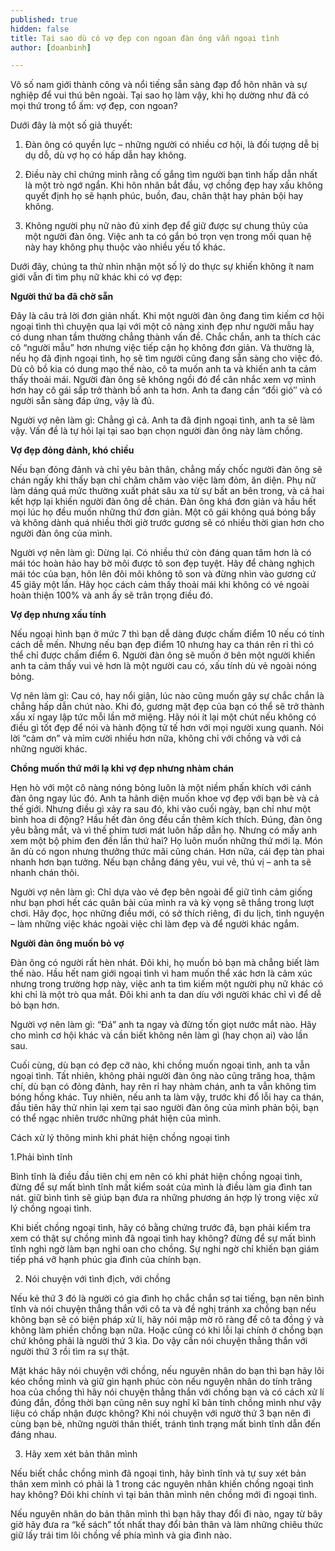 ```yaml
---
published: true
hidden: false
title: Tại sao dù có vợ đẹp con ngoan đàn ông vẫn ngoại tình
author: [doanbinh]

---
```


Vô số nam giới thành công và nổi tiếng sẵn sàng đạp đổ hôn nhân và sự nghiệp để vui thú bên ngoài. Tại sao họ làm vậy, khi họ dường như đã có mọi thứ trong tổ ấm: vợ đẹp, con ngoan?

Dưới đây là một số giả thuyết:

1. Đàn ông có quyền lực – những người có nhiều cơ hội, là đối tượng dễ bị dụ dỗ, dù vợ họ có hấp dẫn hay không.

2. Điều này chỉ chứng minh rằng cố gắng tìm người bạn tình hấp dẫn nhất là một trò ngớ ngẩn. Khi hôn nhân bắt đầu, vợ chồng đẹp hay xấu không quyết định họ sẽ hạnh phúc, buồn, đau, chân thật hay phản bội hay không.

3. Không người phụ nữ nào đủ xinh đẹp để giữ được sự chung thủy của một người đàn ông. Việc anh ta có gắn bó trọn vẹn trong mối quan hệ này hay không phụ thuộc vào nhiều yếu tố khác.

Dưới đây, chúng ta thử nhìn nhận một số lý do thực sự khiến không ít nam giới vẫn đi tìm phụ nữ khác khi có vợ đẹp:

**Người thứ ba đã chờ sẵn**

Đây là câu trả lời đơn giản nhất. Khi một người đàn ông đang tìm kiếm cơ hội ngoại tình thì chuyện qua lại với một cô nàng xinh đẹp như người mẫu hay có dung nhan tầm thường chẳng thành vấn đề. Chắc chắn, anh ta thích các cô “người mẫu” hơn nhưng việc tiếp cận họ không đơn giản. Và thường là, nếu họ đã định ngoại tình, họ sẽ tìm người cũng đang sẵn sàng cho việc đó. Dù cô bồ kia có dung mạo thế nào, cô ta muốn anh ta và khiến anh ta cảm thấy thoải mái. Người đàn ông sẽ không ngồi đó để cân nhắc xem vợ mình hơn hay cô gái sắp trở thành bồ anh ta hơn. Anh ta đang cần “đổi gió″ và có người sẵn sàng đáp ứng, vậy là đủ.

Người vợ nên làm gì: Chẳng gì cả. Anh ta đã định ngoại tình, anh ta sẽ làm vậy. Vấn đề là tự hỏi lại tại sao bạn chọn người đàn ông này làm chồng.

**Vợ đẹp đỏng đảnh, khó chiều**

Nếu bạn đỏng đảnh và chỉ yêu bản thân, chẳng mấy chốc người đàn ông sẽ chán ngấy khi thấy bạn chỉ chăm chăm vào việc làm đỏm, ăn diện. Phụ nữ làm dáng quá mức thường xuất phát sâu xa từ sự bất an bên trong, và cả hai kết hợp lại khiến người đàn ông dễ chán. Đàn ông khá đơn giản và hầu hết mọi lúc họ đều muốn những thứ đơn giản. Một cô gái không quá bóng bẩy và không dành quá nhiều thời giờ trước gương sẽ có nhiều thời gian hơn cho người đàn ông của mình.

Người vợ nên làm gì: Dừng lại. Có nhiều thứ còn đáng quan tâm hơn là có mái tóc hoàn hảo hay bờ môi được tô son đẹp tuyệt. Hãy để chàng nghịch mái tóc của bạn, hôn lên đôi môi không tô son và đừng nhìn vào gương cứ 45 giây một lần. Hãy học cách cảm thấy thoải mái khi không có vẻ ngoài hoàn thiện 100% và anh ấy sẽ trân trọng điều đó.

**Vợ đẹp nhưng xấu tính**

Nếu ngoại hình bạn ở mức 7 thì bạn dễ dàng được chấm điểm 10 nếu có tính cách dễ mến. Nhưng nếu bạn đẹp điểm 10 nhưng hay ca thán rên rỉ thì có thể chỉ được chấm điểm 6. Người đàn ông sẽ muốn ở bên một người khiến anh ta cảm thấy vui vẻ hơn là một người cau có, xấu tính dù vẻ ngoài nóng bỏng.

Vợ nên làm gì: Cau có, hay nổi giận, lúc nào cũng muốn gây sự chắc chắn là chẳng hấp dẫn chút nào. Khi đó, gương mặt đẹp của bạn có thể sẽ trở thành xấu xí ngay lập tức mỗi lần mở miệng. Hãy nói ít lại một chút nếu không có điều gì tốt đẹp để nói và hành động tử tế hơn với mọi người xung quanh. Nói lời “cảm ơn” và mỉm cười nhiều hơn nữa, không chỉ với chồng và với cả những người khác.

**Chồng muốn thứ mới lạ khi vợ đẹp nhưng nhàm chán**

Hẹn hò với một cô nàng nóng bỏng luôn là một niềm phấn khích với cánh đàn ông ngay lúc đó. Anh ta hãnh diện muốn khoe vợ đẹp với bạn bè và cả thế giới. Nhưng điều gì xảy ra sau đó, khi vào cuối ngày, bạn chỉ như một bình hoa di động? Hầu hết đàn ông đều cần thêm kích thích. Đúng, đàn ông yêu bằng mắt, và vì thế phim tươi mát luôn hấp dẫn họ. Nhưng có mấy anh xem một bộ phim đen đến lần thứ hai? Họ luôn muốn những thứ mới lạ. Món ăn dù có ngon nhưng thưởng thức mãi cũng chán. Hơn nữa, cái đẹp tàn phai nhanh hơn bạn tưởng. Nếu bạn chẳng đáng yêu, vui vẻ, thú vị – anh ta sẽ nhanh chán thôi.

Người vợ nên làm gì: Chỉ dựa vào vẻ đẹp bên ngoài để giữ tình cảm giống như bạn phơi hết các quân bài của mình ra và kỳ vọng sẽ thắng trong lượt chơi. Hãy đọc, học những điều mới, có sở thích riêng, đi du lịch, tình nguyện – làm những việc khác ngoài việc chỉ làm đẹp và để người khác ngắm.

**Người đàn ông muốn bỏ vợ**

Đàn ông có người rất hèn nhát. Đôi khi, họ muốn bỏ bạn mà chẳng biết làm thế nào. Hầu hết nam giới ngoại tình vì ham muốn thể xác hơn là cảm xúc nhưng trong trường hợp này, việc anh ta tìm kiếm một người phụ nữ khác có khi chỉ là một trò qua mắt. Đôi khi anh ta dan díu với người khác chỉ vì để dễ bỏ bạn hơn.

Người vợ nên làm gì: “Đá” anh ta ngay và đừng tốn giọt nước mắt nào. Hãy cho mình cơ hội khác và cần biết không nên làm gì (hay chọn ai) vào lần sau.

Cuối cùng, dù bạn có đẹp cỡ nào, khi chồng muốn ngoại tình, anh ta vẫn ngoại tình. Tất nhiên, không phải người đàn ông nào cũng trăng hoa, thậm chí, dù bạn có đỏng đảnh, hay rên rỉ hay nhàm chán, anh ta vẫn không tìm bóng hồng khác. Tuy nhiên, nếu anh ta làm vậy, trước khi đổ lỗi hay ca thán, đầu tiên hãy thử nhìn lại xem tại sao người đàn ông của mình phản bội, bạn có thể ngạc nhiên trước những phát hiện của mình.

Cách xử lý thông minh khi phát hiện chồng ngoại tình

1.Phải bình tĩnh

Bình tĩnh là điều đầu tiên chị em nên có khi phát hiện chồng ngoại tình, đừng để sự mất bình tĩnh mất kiểm soát của mình là điều làm gia đình tan nát. giữ bình tình sẽ giúp bạn đưa ra những phương án hợp lý trong việc xử lý chồng ngoại tình.

Khi biết chồng ngoại tình, hãy có bằng chứng trước đã, bạn phải kiểm tra xem có thật sự chồng mình đã ngoại tình hay không? đừng để sự mất bình tĩnh nghi ngờ làm bạn nghi oan cho chồng. Sự nghi ngờ chỉ khiến bạn giám tiếp phá vỡ hạnh phúc gia đình của chính bạn.

2. Nói chuyện với tình địch, với chồng

Nếu kẻ thứ 3 đó là người có gia đình họ chắc chắn sợ tai tiếng, bạn nên bình tĩnh và nói chuyện thẳng thắn với cô ta và đề nghị tránh xa chồng bạn nếu không bạn sẽ có biện pháp xử lí, hãy nói mập mờ rõ ràng để cô ta đồng ý và không làm phiền chồng bạn nữa. Hoặc cũng có khi lỗi lại chính ở chồng bạn chứ không phải là người thứ 3 kìa. Do vậy cần nói chuyện thẳng thắn với người thứ 3 rồi tìm ra sự thật.

Mặt khác hãy nói chuyện với chồng, nếu nguyên nhân do bạn thì bạn hãy lôi kéo chồng mình và giữ gìn hạnh phúc còn nếu nguyên nhân do tính trăng hoa của chồng thì hãy nói chuyện thẳng thắn với chồng bạn và có cách xử lí đúng đắn, đồng thời bạn cũng nên suy nghĩ kĩ bản tính chồng mình như vậy liệu có chấp nhận được không? Khi nói chuyện với ngườ thứ 3 bạn nên đi cùng bạn bè, những người thân thiết, tránh tình trạng mất bình tĩnh dẫn đến đáng nhau.

3. Hãy xem xét bản thân mình

Nếu biết chắc chồng mình đã ngoại tình, hãy bình tĩnh và tự suy xét bản thân xem mình có phải là 1 trong các nguyên nhân khiến chồng ngoại tình hay không? Đôi khi chính vì tại bản thân mình nên chồng mới đi ngoại tình.

Nếu nguyên nhân do bản thân mình thì bạn hãy thay đổi đi nào, ngay từ bây giờ hãy đưa ra “kế sách” tốt nhất thay đổi bản thân và làm những chiêu thức giữ lấy trái tim lôi chồng về phía mình và gia đình nào.
